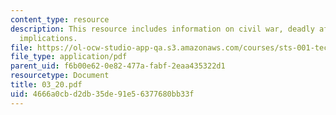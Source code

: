 ```yaml
---
content_type: resource
description: This resource includes information on civil war, deadly affair and its
  implications.
file: https://ol-ocw-studio-app-qa.s3.amazonaws.com/courses/sts-001-technology-in-american-history-spring-2006/4666a0cbd2db35de91e56377680bb33f_03_20.pdf
file_type: application/pdf
parent_uid: f6b00e62-0e82-477a-fabf-2eaa435322d1
resourcetype: Document
title: 03_20.pdf
uid: 4666a0cb-d2db-35de-91e5-6377680bb33f
---
```

